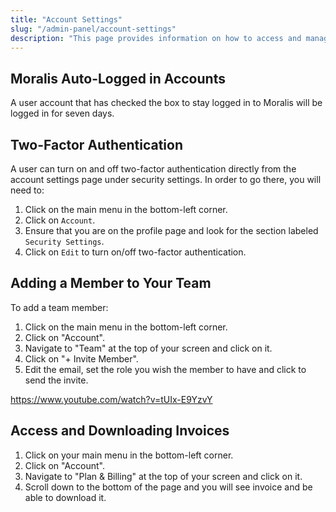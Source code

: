 ```yaml
---
title: "Account Settings"
slug: "/admin-panel/account-settings"
description: "This page provides information on how to access and manage your Moralis account settings, including auto-logged in accounts, two-factor authentication, adding members to your team, and downloading invoices. Learn how to stay logged in for seven days, turn on/off two-factor authentication, invite team members, and access and download invoices with Moralis." 
---
```

## Moralis Auto-Logged in Accounts

A user account that has checked the box to stay logged in to Moralis will be logged in for seven days.

## Two-Factor Authentication

A user can turn on and off two-factor authentication directly from the account settings page under security settings. In order to go there, you will need to:

1. Click on the main menu in the bottom-left corner.
2. Click on `Account`.
3. Ensure that you are on the profile page and look for the section labeled `Security Settings`.
4. Click on `Edit` to turn on/off two-factor authentication.

## Adding a Member to Your Team

To add a team member:

1. Click on the main menu in the bottom-left corner.
2. Click on "Account".
3. Navigate to "Team" at the top of your screen and click on it.
4. Click on "+ Invite Member".
5. Edit the email, set the role you wish the member to have and click to send the invite.

https://www.youtube.com/watch?v=tUIx-E9YzvY

## Access and Downloading Invoices

1. Click on your main menu in the bottom-left corner.
2. Click on "Account".
3. Navigate to "Plan & Billing" at the top of your screen and click on it.
4. Scroll down to the bottom of the page and you will see invoice and be able to download it.